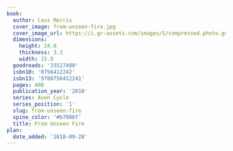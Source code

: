 ```yaml
---
book:
  author: Cass Morris
  cover_image: from-unseen-fire.jpg
  cover_image_url: https://i.gr-assets.com/images/S/compressed.photo.goodreads.com/books/1503975809l/33517480._SX98_.jpg
  dimensions:
    height: 24.0
    thickness: 3.3
    width: 15.9
  goodreads: '33517480'
  isbn10: '0756412242'
  isbn13: '9780756412241'
  pages: 400
  publication_year: '2018'
  series: Aven Cycle
  series_position: '1'
  slug: from-unseen-fire
  spine_color: '#b7986f'
  title: From Unseen Fire
plan:
  date_added: '2018-09-28'
---
```

